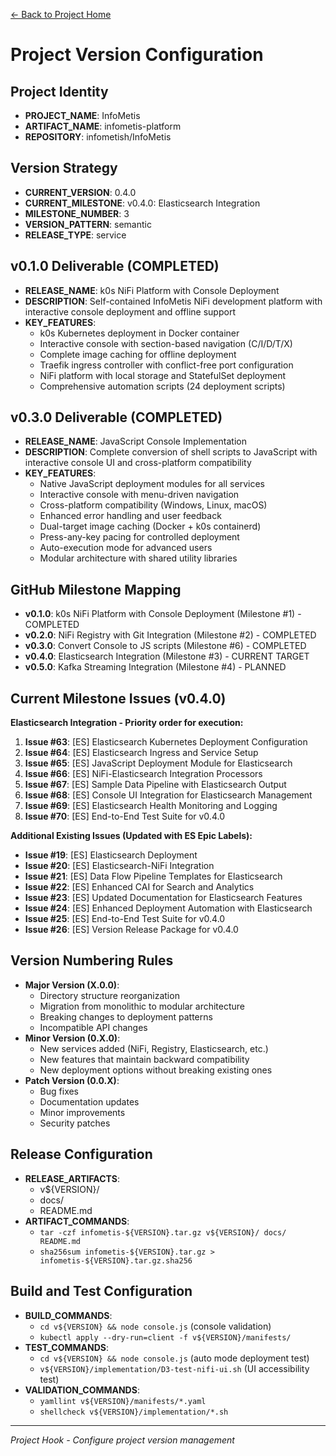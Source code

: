 [← Back to Project Home](../../../README.md)

# Project Version Configuration

## Project Identity
- **PROJECT_NAME**: InfoMetis
- **ARTIFACT_NAME**: infometis-platform
- **REPOSITORY**: infometish/InfoMetis

## Version Strategy
- **CURRENT_VERSION**: 0.4.0
- **CURRENT_MILESTONE**: v0.4.0: Elasticsearch Integration
- **MILESTONE_NUMBER**: 3
- **VERSION_PATTERN**: semantic
- **RELEASE_TYPE**: service

## v0.1.0 Deliverable (COMPLETED)
- **RELEASE_NAME**: k0s NiFi Platform with Console Deployment
- **DESCRIPTION**: Self-contained InfoMetis NiFi development platform with interactive console deployment and offline support
- **KEY_FEATURES**:
  - k0s Kubernetes deployment in Docker container
  - Interactive console with section-based navigation (C/I/D/T/X)
  - Complete image caching for offline deployment
  - Traefik ingress controller with conflict-free port configuration
  - NiFi platform with local storage and StatefulSet deployment
  - Comprehensive automation scripts (24 deployment scripts)

## v0.3.0 Deliverable (COMPLETED)
- **RELEASE_NAME**: JavaScript Console Implementation
- **DESCRIPTION**: Complete conversion of shell scripts to JavaScript with interactive console UI and cross-platform compatibility
- **KEY_FEATURES**:
  - Native JavaScript deployment modules for all services
  - Interactive console with menu-driven navigation
  - Cross-platform compatibility (Windows, Linux, macOS)
  - Enhanced error handling and user feedback
  - Dual-target image caching (Docker + k0s containerd)
  - Press-any-key pacing for controlled deployment
  - Auto-execution mode for advanced users
  - Modular architecture with shared utility libraries

## GitHub Milestone Mapping
- **v0.1.0**: k0s NiFi Platform with Console Deployment (Milestone #1) - COMPLETED
- **v0.2.0**: NiFi Registry with Git Integration (Milestone #2) - COMPLETED  
- **v0.3.0**: Convert Console to JS scripts (Milestone #6) - COMPLETED
- **v0.4.0**: Elasticsearch Integration (Milestone #3) - CURRENT TARGET
- **v0.5.0**: Kafka Streaming Integration (Milestone #4) - PLANNED

## Current Milestone Issues (v0.4.0)
**Elasticsearch Integration - Priority order for execution:**
1. **Issue #63**: [ES] Elasticsearch Kubernetes Deployment Configuration
2. **Issue #64**: [ES] Elasticsearch Ingress and Service Setup
3. **Issue #65**: [ES] JavaScript Deployment Module for Elasticsearch
4. **Issue #66**: [ES] NiFi-Elasticsearch Integration Processors
5. **Issue #67**: [ES] Sample Data Pipeline with Elasticsearch Output
6. **Issue #68**: [ES] Console UI Integration for Elasticsearch Management
7. **Issue #69**: [ES] Elasticsearch Health Monitoring and Logging
8. **Issue #70**: [ES] End-to-End Test Suite for v0.4.0

**Additional Existing Issues (Updated with ES Epic Labels):**
- **Issue #19**: [ES] Elasticsearch Deployment
- **Issue #20**: [ES] Elasticsearch-NiFi Integration
- **Issue #21**: [ES] Data Flow Pipeline Templates for Elasticsearch
- **Issue #22**: [ES] Enhanced CAI for Search and Analytics
- **Issue #23**: [ES] Updated Documentation for Elasticsearch Features
- **Issue #24**: [ES] Enhanced Deployment Automation with Elasticsearch
- **Issue #25**: [ES] End-to-End Test Suite for v0.4.0
- **Issue #26**: [ES] Version Release Package for v0.4.0

## Version Numbering Rules
- **Major Version (X.0.0)**: 
  - Directory structure reorganization
  - Migration from monolithic to modular architecture
  - Breaking changes to deployment patterns
  - Incompatible API changes
- **Minor Version (0.X.0)**: 
  - New services added (NiFi, Registry, Elasticsearch, etc.)
  - New features that maintain backward compatibility
  - New deployment options without breaking existing ones
- **Patch Version (0.0.X)**: 
  - Bug fixes
  - Documentation updates
  - Minor improvements
  - Security patches

## Release Configuration
- **RELEASE_ARTIFACTS**: 
  - v${VERSION}/
  - docs/
  - README.md
- **ARTIFACT_COMMANDS**: 
  - `tar -czf infometis-${VERSION}.tar.gz v${VERSION}/ docs/ README.md`
  - `sha256sum infometis-${VERSION}.tar.gz > infometis-${VERSION}.tar.gz.sha256`

## Build and Test Configuration
- **BUILD_COMMANDS**: 
  - `cd v${VERSION} && node console.js` (console validation)
  - `kubectl apply --dry-run=client -f v${VERSION}/manifests/`
- **TEST_COMMANDS**: 
  - `cd v${VERSION} && node console.js` (auto mode deployment test)
  - `v${VERSION}/implementation/D3-test-nifi-ui.sh` (UI accessibility test)
- **VALIDATION_COMMANDS**: 
  - `yamllint v${VERSION}/manifests/*.yaml`
  - `shellcheck v${VERSION}/implementation/*.sh`

---

*Project Hook - Configure project version management*